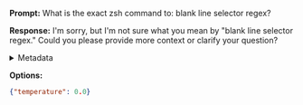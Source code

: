 **Prompt:**
What is the exact zsh command to: blank line selector regex?


**Response:**
I'm sorry, but I'm not sure what you mean by "blank line selector regex." Could you please provide more context or clarify your question?

<details><summary>Metadata</summary>

- Duration: 2248 ms
- Datetime: 2023-08-28T18:42:29.570747
- Model: gpt-3.5-turbo-0613

</details>

**Options:**
```json
{"temperature": 0.0}
```

